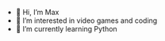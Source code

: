 - 👋 Hi, I’m Max
- 👀 I’m interested in video games and coding
- 🌱 I’m currently learning Python

<!---
maxtag000/maxtag000 is a ✨ special ✨ repository because its `README.md` (this file) appears on your GitHub profile.
You can click the Preview link to take a look at your changes.
--->
